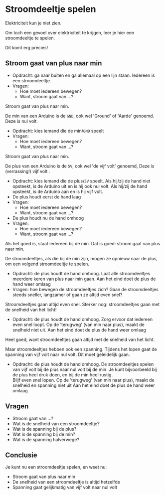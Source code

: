 # Stroomdeeltje spelen

Elektriciteit kun je niet zien. 

Om toch een gevoel over elektriciteit te krijgen, leer je hier een stroomdeeltje te spelen.

Dit komt erg precies!

## Stroom gaat van plus naar min

 * Opdracht: ga naar buiten en ga allemaal op een lijn staan. Iedereen is een stroomdeeltje. 
 * Vragen: 
    * Hoe moet iedereen bewegen?
    * Want, stroom gaat van ...?


Stroom gaat van plus naar min.

De min van een Arduino is de `GND`, ook wel 'Ground' of 'Aarde' genoemd. Deze is nul volt.


 * Opdracht: kies iemand die de min/`GND` speelt
 * Vragen: 
    * Hoe moet iedereen bewegen?
    * Want, stroom gaat van ...?


Stroom gaat van plus naar min.

De plus van een Arduino is de `5V`, ook wel 'de vijf volt' genoemd, Deze is (verrassing!) vijf volt .

 * Opdracht: kies iemand die de plus/`5V` speelt. Als hij/zij de hand niet opsteekt, is de Arduino uit en is hij ook nul volt. Als hij/zij de hand opsteekt, is de Arduino aan en is hij vijf volt. 
 * De plus houdt eerst de hand laag
 * Vragen: 
    * Hoe moet iedereen bewegen?
    * Want, stroom gaat van ...?
 * De plus houdt nu de hand omhoog
 * Vragen: 
    * Hoe moet iedereen bewegen?
    * Want, stroom gaat van ...?

Als het goed is, staat iedereen bij de min. Dat is goed: stroom gaat van plus naar min.

De stroomdeeltjes, als die bij de min zijn, mogen ze opnieuw naar de plus, om een volgend stroomdeeltje te spelen.

 * Opdracht: de plus houdt de hand omhoog.
   Laat alle stroomdeeltjes meerdere keren van plus naar min gaan.
   Aan het eind doet de plus de hand weer omlaag
 * Vragen: hoe bewegen de stroomdeeltjes zich? Gaan de stroomdeeltjes steeds sneller, langzamer of gaan ze altijd even snel?

Stroomdeeltjes gaan altijd even snel. Sterker nog: stroomdeeltjes gaan met de snelheid van het licht!

 * Opdracht: de plus houdt de hand omhoog. 
   Zorg ervoor dat iedereen even snel loopt. 
   Op de 'terugweg' (van min naar plus), maakt de snelheid niet uit. 
   Aan het eind doet de plus de hand weer omlaag

Heel goed, want stroomdeeltjes gaan altijd met de snelheid van het licht.

Maar stroomdeeltjes hebben ook een spanning.
Tijdens het lopen gaat de spanning van vijf volt naar nul volt.
Dit moet geleidelijk gaan.

 * Opdracht: de plus houdt de hand omhoog.
   De stroomdeeltjes spelen van vijf volt bij de plus naar nul volt bij de min. 
   Je kunt bijvoorbeeld bij de plus heel druk doen, en bij de min heel rustig.  
   Blijf even snel lopen. 
   Op de 'terugweg' (van min naar plus), maakt de snelheid en spanning niet uit
   Aan het eind doet de plus de hand weer omlaag

## Vragen

 * Stroom gaat van ...?
 * Wat is de snelheid van een stroomdeeltje?
 * Wat is de spanning bij de plus?
 * Wat is de spanning bij de min?
 * Wat is de spanning halverwege?

## Conclusie
Je kunt nu een stroomdeeltje spelen, en weet nu:

 * Stroom gaat van plus naar min
 * De snelheid van een stroomdeeltje is altijd hetzelfde
 * Spanning gaat gelijkmatig van vijf volt naar nul volt






